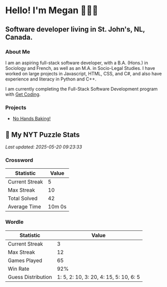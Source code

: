 # Hello! I'm Megan 👩🏻‍💻

## Software developer living in St. John's, NL, Canada.

### About Me

<p>I am an aspiring full-stack software developer, with a B.A. (Hons.) in Sociology and French, as well as an M.A. in Socio-Legal Studies. I have worked on large projects in Javascript, HTML, CSS, and C#, and also have experience and literacy in Python and C++.</p>

I am currently completing the Full-Stack Software Development program with [Get Coding](https://www.getcoding.ca/).

### Projects

* [No Hands Baking!](https://mpartificer.github.io/NoHandsBaking/)

<!-- NYT_STATS_START -->
## 🧩 My NYT Puzzle Stats

*Last updated: 2025-05-20 09:23:33*

### Crossword

| Statistic | Value |
|-----------|-------|
| Current Streak | 5 |
| Max Streak | 10 |
| Total Solved | 42 |
| Average Time | 10m 0s |

### Wordle

| Statistic | Value |
|-----------|-------|
| Current Streak | 3 |
| Max Streak | 12 |
| Games Played | 65 |
| Win Rate | 92% |
| Guess Distribution | 1: 5, 2: 10, 3: 20, 4: 15, 5: 10, 6: 5 |


<!-- NYT_STATS_END -->
